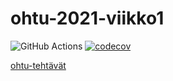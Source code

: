 # ohtu-2021-viikko1

![GitHub Actions](https://github.com/LiljaTom/ohtu-2021-viikko1/workflows/Java%20CI%20with%20Gradle/badge.svg)
[![codecov](https://codecov.io/gh/LiljaTom/ohtu-2021-viikko1/branch/main/graph/badge.svg?token=5RI4V3X2I5)](https://codecov.io/gh/LiljaTom/ohtu-2021-viikko1)

[ohtu-tehtävät](https://github.com/LiljaTom/ohtu-2021)
